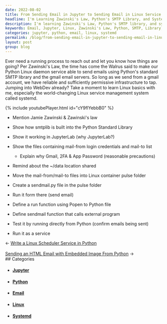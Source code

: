 ```yaml
---
date: 2022-08-02
title: From Sending Email in Jupyter to Sending Email in Linux Service
headline: I'm Learning Zawinski's Law, Python's SMTP Library, and Systemd - How I'm Testing My Work in JupyterLab
description: I'm learning Zawinski's Law, Python's SMTP library, and systemd. I'm using JupyterLab to show how to work with mail-from and mail-to files, move them into a Linux container pulse folder, and create a sendmail.py file. Come read my blog post to find out how I'm testing my work!
keywords: Email, Jupyter, Linux, Zawinski's Law, Python, SMTP, Library, Systemd, JupyterLab, Mail-from, Mail-to, Container Pulse, Sendmail.py, Testing
categories: jupyter, python, email, linux, systemd
permalink: /blog/from-sending-email-in-jupyter-to-sending-email-in-linux-service/
layout: post
group: blog
---
```



Ever need a running process to reach out and let you know how things are going?
Per Zawinski's Law, the time has come the Walrus said to make our Python Linux
daemon service able to send emails using Python's standard SMTP library and the
gmail email servers. So long as we send from a gmail account, we have reliable
and sufficiently permissive infrastructure to tap. Jumping into WebDev already?
Take a moment to learn Linux basics with me, especially the world-changing
Linux service management system called systemd.

{% include youtubePlayer.html id="cY9flYebbB0" %}

- Mention Jamie Zawinski & Zawinski's law
- Show how smtplib is built into the Python Standard Library

- Show it working in JupyterLab (why JupyterLab?)
- Show the files containing mail-from login credentials and mail-to list
  - Explain why Gmail, 2FA & App Password (reasonable precautions)

- Remind about the ~/data location shared
- Move the mail-from/mail-to files into Linux container pulse folder
- Create a sendmail.py file in the pulse folder
- Run it form there (send email)

- Define a run function using Popen to Python file
- Define sendmail function that calls external program
- Test it by running directly from Python (confirm emails being sent)
- Run it as a service


<div class="arrow-links"><div class="post-nav-prev"><span class="arrow">&larr;&nbsp;</span><a href="/blog/write-a-linux-scheduler-service-in-python/">Write a Linux Scheduler Service in Python</a></div> &nbsp; <div class="post-nav-next"><a href="/blog/sending-an-html-email-with-embedded-image-from-python/">Sending an HTML Email with Embedded Image From Python</a><span class="arrow">&nbsp;&rarr;</span></div></div>
## Categories

<ul>
<li><h4><a href='/jupyter/'>Jupyter</a></h4></li>
<li><h4><a href='/python/'>Python</a></h4></li>
<li><h4><a href='/email/'>Email</a></h4></li>
<li><h4><a href='/linux/'>Linux</a></h4></li>
<li><h4><a href='/systemd/'>Systemd</a></h4></li></ul>